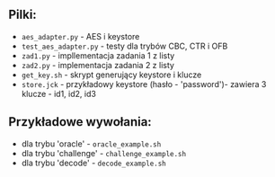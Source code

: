 ## Pilki:
 - `aes_adapter.py` - AES i keystore
 - `test_aes_adapter.py` - testy dla trybów CBC, CTR i OFB
 - `zad1.py` - impllementacja zadania 1 z listy
 - `zad2.py` - implementacja zadania 2 z listy
 - `get_key.sh` - skrypt generujący keystore i klucze
 - `store.jck` - przykładowy keystore (hasło - 'password')- zawiera 3 klucze - id1, id2, id3


## Przykładowe wywołania:
 - dla trybu 'oracle' - `oracle_example.sh`
 - dla trybu 'challenge' - `challenge_example.sh`
 - dla trybu 'decode' - `decode_example.sh` 